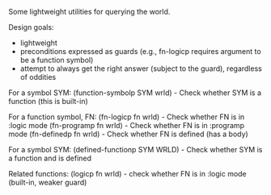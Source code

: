 Some lightweight utilities for querying the world.

Design goals:
- lightweight
- preconditions expressed as guards (e.g., fn-logicp requires argument to be a function symbol)
- attempt to always get the right answer (subject to the guard), regardless of oddities

For a symbol SYM:
(function-symbolp SYM wrld) - Check whether SYM is a function (this is built-in)

For a function symbol, FN:
(fn-logicp fn wrld) - Check whether FN is in :logic mode
(fn-programp fn wrld) - Check whether FN is in :programp mode
(fn-definedp fn wrld) - Check whether FN is defined (has a body)

For a symbol SYM:
(defined-functionp SYM WRLD) - Check whether SYM is a function and is defined

Related functions:
(logicp fn wrld) - check whether FN is in :logic mode (built-in, weaker guard)
